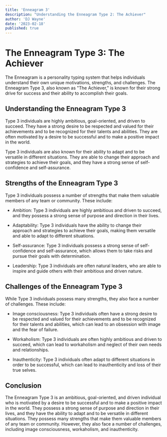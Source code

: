 ```yaml
---
title: 'Enneagram 3'
description: "Understanding the Enneagram Type 2: The Achiever"
author: 'DJ Wayne'
date: '2023-02-18'
published: true
---
```



# The Enneagram Type 3: The Achiever

The Enneagram is a personality typing system that helps individuals understand their own unique motivations, strengths, and challenges. The Enneagram Type 3, also known as "The Achiever," is known for their strong drive for success and their ability to accomplish their goals.

## Understanding the Enneagram Type 3

Type 3 individuals are highly ambitious, goal-oriented, and driven to succeed. They have a strong desire to be respected and valued for their achievements and to be recognized for their talents and abilities. They are often motivated by a desire to be successful and to make a positive impact in the world.

Type 3 individuals are also known for their ability to adapt and to be versatile in different situations. They are able to change their approach and strategies to achieve their goals, and they have a strong sense of self-confidence and self-assurance.

## Strengths of the Enneagram Type 3

Type 3 individuals possess a number of strengths that make them valuable members of any team or community. These include:

-   Ambition: Type 3 individuals are highly ambitious and driven to succeed, and they possess a strong sense of purpose and direction in their lives.
    
-   Adaptability: Type 3 individuals have the ability to change their approach and strategies to achieve their goals, making them versatile and able to adapt to different situations.
    
-   Self-assurance: Type 3 individuals possess a strong sense of self-confidence and self-assurance, which allows them to take risks and pursue their goals with determination.
    
-   Leadership: Type 3 individuals are often natural leaders, who are able to inspire and guide others with their ambitious and driven nature.
    

## Challenges of the Enneagram Type 3

While Type 3 individuals possess many strengths, they also face a number of challenges. These include:

-   Image consciousness: Type 3 individuals often have a strong desire to be respected and valued for their achievements and to be recognized for their talents and abilities, which can lead to an obsession with image and the fear of failure.
    
-   Workaholism: Type 3 individuals are often highly ambitious and driven to succeed, which can lead to workaholism and neglect of their own needs and relationships.
    
-   Inauthenticity: Type 3 individuals often adapt to different situations in order to be successful, which can lead to inauthenticity and loss of their true selves.
    

## Conclusion

The Enneagram Type 3 is an ambitious, goal-oriented, and driven individual who is motivated by a desire to be successful and to make a positive impact in the world. They possess a strong sense of purpose and direction in their lives, and they have the ability to adapt and to be versatile in different situations. They possess many strengths that make them valuable members of any team or community. However, they also face a number of challenges, including image consciousness, workaholism, and inauthenticity.
